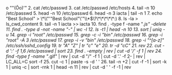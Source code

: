 o "\"(Ôo)'"
2. cat /etc/passwd
3. cat /etc/passwd /etc/hosts
4. tail -n 10 /etc/passwd
5. head -n 10 /etc/passwd
6. head -n 3 iacta | tail -n 1
7. echo "Best School" > \\\*\\\\"'\"Best School\"\\'"\\\\\*\$\\\?\\\*\\\*\\\*\\\*\\\*\:\)
8. ls -la > ls_cwd_content
9. tail -n 1 iacta >> iacta
10. find . -type f -name "*.js" -delete
11. find . -type d -not -name "-" | wc -l
12. ls -t1 | head -n 10
13. sort | uniq -u
14. grep -i "root" /etc/passwd 
15. grep -c -i "bin" /etc/passwd
16. grep -i "root" -A 3 /etc/passwd
17. grep -i -v "bin" /etc/passwd
18. grep -i "^[a-z]" /etc/ssh/sshd_config
19. tr "A" "Z" | tr "c" "e"
20. tr -d "cC"
21. rev
22. cut -d ':' -f 1,6 /etc/passwd | sort
23. find . -empty | rev | cut -d '/' -f 1 | rev
24. find -type f -name "*.gif" | rev | cut -d "/" -f 1 | cut -d '.' -f 2- | rev | LC_ALL=C sort -f
25. cut -c 1 | paste -s -d ' '
26. tail -n +2 | cut -f -1 | sort -k 1 | uniq -c | sort -rnk 1 | head -n 11 | rev | cut -d ' ' -f -1 | rev
